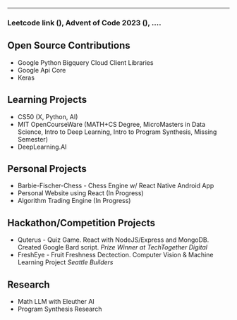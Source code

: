 <!---
kira-kaur-sidhu/kira-kaur-sidhu is a ✨ special ✨ repository because its `README.md` (this file) appears on your GitHub profile.
You can click the Preview link to take a look at your changes.
--->
---

### Leetcode link (), Advent of Code 2023 (), ....

## Open Source Contributions
- Google Python Bigquery Cloud Client Libraries
- Google Api Core
- Keras
  
## Learning Projects
- CS50 (X, Python, AI)
- MIT OpenCourseWare (MATH+CS Degree, MicroMasters in Data Science, Intro to Deep Learning, Intro to Program Synthesis, Missing Semester)
- DeepLearning.AI

## Personal Projects
- Barbie-Fischer-Chess - Chess Engine w/ React Native Android App
- Personal Website using React (In Progress)
- Algorithm Trading Engine (In Progress)

## Hackathon/Competition Projects
- Quterus -  Quiz Game. React with NodeJS/Express and MongoDB. Created Google Bard script. *Prize Winner at TechTogether Digital*
- FreshEye - Fruit Freshness Dectection. Computer Vision & Machine Learning Project *Seattle Builders*

## Research
- Math LLM with Eleuther AI
- Program Synthesis Research
